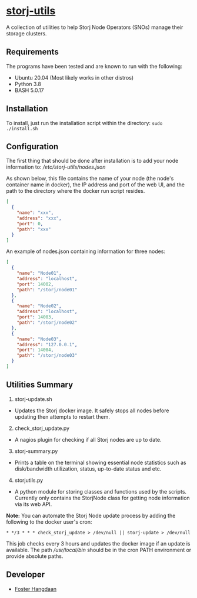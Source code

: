 # [storj-utils](https://github.com/FosterHangdaan/storj-utils)
A collection of utilities to help Storj Node Operators (SNOs) manage their storage clusters.

## Requirements
The programs have been tested and are known to run with the following:
- Ubuntu 20.04 (Most likely works in other distros)
- Python 3.8
- BASH 5.0.17

## Installation
To install, just run the installation script within the directory: `sudo ./install.sh`

## Configuration
The first thing that should be done after installation is to add your node information to: _/etc/storj-utils/nodes.json_

As shown below, this file contains the name of your node (the node's container name in docker), the IP address and port of the web UI, and the path to the directory where the docker run script resides.
```json
[
  {
    "name": "xxx",
    "address": "xxx",
    "port": 0,
    "path": "xxx"
  }
]
```

An example of nodes.json containing information for three nodes:
```json
[
  {
    "name": "Node01",
    "address": "localhost",
    "port": 14002,
    "path": "/storj/node01"
  },
  {
    "name": "Node02",
    "address": "localhost",
    "port": 14003,
    "path": "/storj/node02"
  },
  {
    "name": "Node03",
    "address": "127.0.0.1",
    "port": 14004,
    "path": "/storj/node03"
  }
]
```

## Utilities Summary
1. storj-update.sh
  - Updates the Storj docker image. It safely stops all nodes before updating then attempts to restart them.
2. check_storj_update.py
  - A nagios plugin for checking if all Storj nodes are up to date.
3. storj-summary.py
  - Prints a table on the terminal showing essential node statistics such as disk/bandwidth utilization, status, up-to-date status and etc.
4. storjutils.py
  - A python module for storing classes and functions used by the scripts. Currently only contains the StorjNode class for getting node information via its web API.

**Note:** You can automate the Storj Node update process by adding the following to the docker user's cron:
```
* */3 * * * check_storj_update > /dev/null || storj-update > /dev/null
```
This job checks every 3 hours and updates the docker image if an update is available. The path _/usr/local/bin_ should be in the cron PATH environment or provide absolute paths.

## Developer
- [Foster Hangdaan](https://github.com/FosterHangdaan)
